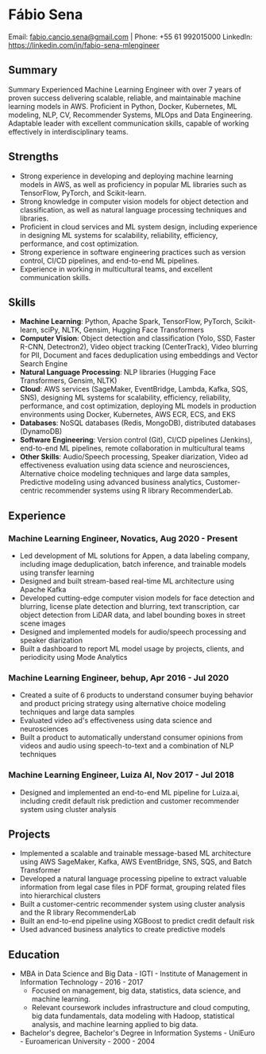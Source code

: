 # Fábio Sena
Email: fabio.cancio.sena@gmail.com | Phone: +55 61 992015000
LinkedIn: https://linkedin.com/in/fabio-sena-mlengineer

## Summary
Summary
Experienced Machine Learning Engineer with over 7 years of proven success delivering scalable, reliable, and maintainable machine learning models in AWS. Proficient in Python, Docker, Kubernetes, ML modeling, NLP, CV, Recommender Systems, MLOps and Data Engineering. Adaptable leader with excellent communication skills, capable of working effectively in interdisciplinary teams.

## Strengths
- Strong experience in developing and deploying machine learning models in AWS, as well as proficiency in popular ML libraries such as TensorFlow, PyTorch, and Scikit-learn.
- Strong knowledge in computer vision models for object detection and classification, as well as natural language processing techniques and libraries.
- Proficient in cloud services and ML system design, including experience in designing ML systems for scalability, reliability, efficiency, performance, and cost optimization.
- Strong experience in software engineering practices such as version control, CI/CD pipelines, and end-to-end ML pipelines.
- Experience in working in multicultural teams, and excellent communication skills.

## Skills
- **Machine Learning**: Python, Apache Spark, TensorFlow, PyTorch, Scikit-learn, sciPy, NLTK, Gensim, Hugging Face Transformers
- **Computer Vision**: Object detection and classification (Yolo, SSD, Faster R-CNN, Detectron2), Video object tracking (CenterTrack), Video blurring for PII, Document and faces deduplication using embeddings and Vector Search Engine
- **Natural Language Processing**: NLP libraries (Hugging Face Transformers, Gensim, NLTK)
- **Cloud**: AWS services (SageMaker, EventBridge, Lambda, Kafka, SQS, SNS), designing ML systems for scalability, efficiency, reliability, performance, and cost optimization, deploying ML models in production environments using Docker, Kubernetes, AWS ECR, ECS, and EKS
- **Databases**: NoSQL databases (Redis, MongoDB), distributed databases (DynamoDB)
- **Software Engineering**: Version control (Git), CI/CD pipelines (Jenkins), end-to-end ML pipelines, remote collaboration in multicultural teams
- **Other Skills**: Audio/Speech processing, Speaker diarization, Video ad effectiveness evaluation using data science and neurosciences, Alternative choice modeling techniques and large data samples, Predictive modeling using advanced business analytics, Customer-centric recommender systems using R library RecommenderLab.

## Experience
### Machine Learning Engineer, Novatics, Aug 2020 - Present
- Led development of ML solutions for Appen, a data labeling company, including image deduplication, batch inference, and trainable models using transfer learning
- Designed and built stream-based real-time ML architecture using Apache Kafka
- Developed cutting-edge computer vision models for face detection and blurring, license plate detection and blurring, text transcription, car object detection from LiDAR data, and label bounding boxes in street scene images
- Designed and implemented models for audio/speech processing and speaker diarization
- Built a dashboard to report ML model usage by projects, clients, and periodicity using Mode Analytics

### Machine Learning Engineer, behup, Apr 2016 - Jul 2020
- Created a suite of 6 products to understand consumer buying behavior and product pricing strategy using alternative choice modeling techniques and large data samples
- Evaluated video ad's effectiveness using data science and neurosciences
- Built a product to automatically understand consumer opinions from videos and audio using speech-to-text and a combination of NLP techniques

### Machine Learning Engineer, Luiza AI, Nov 2017 - Jul 2018
- Designed and implemented an end-to-end ML pipeline for Luiza.ai, including credit default risk prediction and customer recommender system using cluster analysis

## Projects
- Implemented a scalable and trainable message-based ML architecture using AWS SageMaker, Kafka, AWS EventBridge, SNS, SQS, and Batch Transformer
- Developed a natural language processing pipeline to extract valuable information from legal case files in PDF format, grouping related files into hierarchical clusters
- Built a customer-centric recommender system using cluster analysis and the R library RecommenderLab
- Built an end-to-end pipeline using XGBoost to predict credit default risk
- Used advanced business analytics to create predictive models

## Education
- MBA in Data Science and Big Data - IGTI - Institute of Management in Information Technology - 2016 - 2017
  - Focused on management, big data, statistics, data science, and machine learning. 
  - Relevant coursework includes infrastructure and cloud computing, big data fundamentals, data modeling with Hadoop, statistical analysis, and machine learning applied to big data.
- Bachelor's degree, Bachelor's Degree in Information Systems - UniEuro - Euroamerican University - 2000 - 2004 
